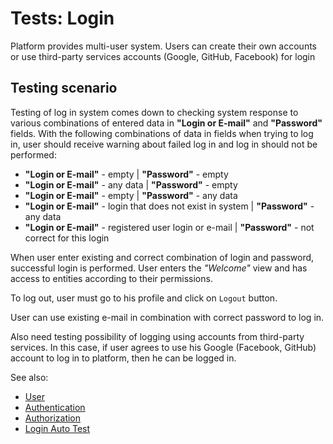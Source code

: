 <!-- TITLE: Tests: Login -->
<!-- SUBTITLE: -->

# Tests: Login

Platform provides multi-user system. Users can create their own accounts or use third-party services accounts (Google,
GitHub, Facebook) for login

## Testing scenario

Testing of log in system comes down to checking system response to various combinations of entered data in **"Login or
E-mail"** and **"Password"** fields. With the following combinations of data in fields when trying to log in, user
should receive warning about failed log in and log in should not be performed:

* **"Login or E-mail"** - empty | **"Password"** - empty
* **"Login or E-mail"** - any data | **"Password"** - empty
* **"Login or E-mail"** - empty | **"Password"** - any data
* **"Login or E-mail"** - login that does not exist in system | **"Password"** - any data
* **"Login or E-mail"** - registered user login or e-mail | **"Password"** - not correct for this login

When user enter existing and correct combination of login and password, successful login is performed. User enters
the *"Welcome"* view and has access to entities according to their permissions.

To log out, user must go to his profile and click on ```Logout``` button.

User can use existing e-mail in combination with correct password to log in.

Also need testing possibility of logging using accounts from third-party services. In this case, if user agrees to use
his Google (Facebook, GitHub) account to log in to platform, then he can be logged in.

See also:

* [User](../govern/user.md)
* [Authentication](../govern/authentication.md)
* [Authorization](../govern/authorization.md)
* [Login Auto Test](../selenium/login-test.side)
